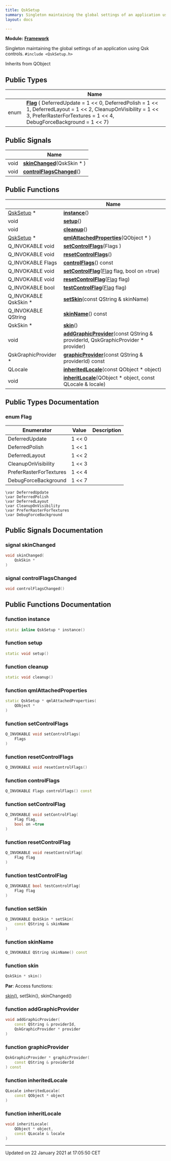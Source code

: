 ```yaml
---
title: QskSetup
summary: Singleton maintaining the global settings of an application using Qsk controls. 
layout: docs

---
```



**Module:** **[Framework](/docs/modules/group___framework/)**



Singleton maintaining the global settings of an application using Qsk controls. 
`#include <QskSetup.h>`

Inherits from QObject

## Public Types

|                | Name           |
| -------------- | -------------- |
| enum| **[Flag](/docs/classes/class_qsk_setup/#enum-flag)** { DeferredUpdate =  1 << 0, DeferredPolish =  1 << 1, DeferredLayout =  1 << 2, CleanupOnVisibility =  1 << 3, PreferRasterForTextures =  1 << 4, DebugForceBackground =  1 << 7} |

## Public Signals

|                | Name           |
| -------------- | -------------- |
| void | **[skinChanged](/docs/classes/class_qsk_setup/#signal-skinchanged)**(QskSkin * ) |
| void | **[controlFlagsChanged](/docs/classes/class_qsk_setup/#signal-controlflagschanged)**() |

## Public Functions

|                | Name           |
| -------------- | -------------- |
| [QskSetup](/docs/classes/class_qsk_setup/) * | **[instance](/docs/classes/class_qsk_setup/#function-instance)**() |
| void | **[setup](/docs/classes/class_qsk_setup/#function-setup)**() |
| void | **[cleanup](/docs/classes/class_qsk_setup/#function-cleanup)**() |
| [QskSetup](/docs/classes/class_qsk_setup/) * | **[qmlAttachedProperties](/docs/classes/class_qsk_setup/#function-qmlattachedproperties)**(QObject * ) |
| Q_INVOKABLE void | **[setControlFlags](/docs/classes/class_qsk_setup/#function-setcontrolflags)**(Flags ) |
| Q_INVOKABLE void | **[resetControlFlags](/docs/classes/class_qsk_setup/#function-resetcontrolflags)**() |
| Q_INVOKABLE Flags | **[controlFlags](/docs/classes/class_qsk_setup/#function-controlflags)**() const |
| Q_INVOKABLE void | **[setControlFlag](/docs/classes/class_qsk_setup/#function-setcontrolflag)**([Flag](/docs/classes/class_qsk_setup/#enum-flag) flag, bool on =true) |
| Q_INVOKABLE void | **[resetControlFlag](/docs/classes/class_qsk_setup/#function-resetcontrolflag)**([Flag](/docs/classes/class_qsk_setup/#enum-flag) flag) |
| Q_INVOKABLE bool | **[testControlFlag](/docs/classes/class_qsk_setup/#function-testcontrolflag)**([Flag](/docs/classes/class_qsk_setup/#enum-flag) flag) |
| Q_INVOKABLE QskSkin * | **[setSkin](/docs/classes/class_qsk_setup/#function-setskin)**(const QString & skinName) |
| Q_INVOKABLE QString | **[skinName](/docs/classes/class_qsk_setup/#function-skinname)**() const |
| QskSkin * | **[skin](/docs/classes/class_qsk_setup/#function-skin)**() |
| void | **[addGraphicProvider](/docs/classes/class_qsk_setup/#function-addgraphicprovider)**(const QString & providerId, QskGraphicProvider * provider) |
| QskGraphicProvider * | **[graphicProvider](/docs/classes/class_qsk_setup/#function-graphicprovider)**(const QString & providerId) const |
| QLocale | **[inheritedLocale](/docs/classes/class_qsk_setup/#function-inheritedlocale)**(const QObject * object) |
| void | **[inheritLocale](/docs/classes/class_qsk_setup/#function-inheritlocale)**(QObject * object, const QLocale & locale) |

## Public Types Documentation

### enum Flag

| Enumerator | Value | Description |
| ---------- | ----- | ----------- |
| DeferredUpdate |  1 << 0|   |
| DeferredPolish |  1 << 1|   |
| DeferredLayout |  1 << 2|   |
| CleanupOnVisibility |  1 << 3|   |
| PreferRasterForTextures |  1 << 4|   |
| DebugForceBackground |  1 << 7|   |






```
\var DeferredUpdate
\var DeferredPolish
\var DeferredLayout
\var CleanupOnVisibility
\var PreferRasterForTextures
\var DebugForceBackground
```


## Public Signals Documentation

### signal skinChanged

```cpp
void skinChanged(
    QskSkin * 
)
```


### signal controlFlagsChanged

```cpp
void controlFlagsChanged()
```


## Public Functions Documentation

### function instance

```cpp
static inline QskSetup * instance()
```


### function setup

```cpp
static void setup()
```


### function cleanup

```cpp
static void cleanup()
```


### function qmlAttachedProperties

```cpp
static QskSetup * qmlAttachedProperties(
    QObject * 
)
```


### function setControlFlags

```cpp
Q_INVOKABLE void setControlFlags(
    Flags 
)
```


### function resetControlFlags

```cpp
Q_INVOKABLE void resetControlFlags()
```


### function controlFlags

```cpp
Q_INVOKABLE Flags controlFlags() const
```


### function setControlFlag

```cpp
Q_INVOKABLE void setControlFlag(
    Flag flag,
    bool on =true
)
```


### function resetControlFlag

```cpp
Q_INVOKABLE void resetControlFlag(
    Flag flag
)
```


### function testControlFlag

```cpp
Q_INVOKABLE bool testControlFlag(
    Flag flag
)
```


### function setSkin

```cpp
Q_INVOKABLE QskSkin * setSkin(
    const QString & skinName
)
```


### function skinName

```cpp
Q_INVOKABLE QString skinName() const
```


### function skin

```cpp
QskSkin * skin()
```


**Par**: Access functions:

[skin()](/docs/classes/class_qsk_setup/#function-skin), setSkin(), skinChanged() 

### function addGraphicProvider

```cpp
void addGraphicProvider(
    const QString & providerId,
    QskGraphicProvider * provider
)
```


### function graphicProvider

```cpp
QskGraphicProvider * graphicProvider(
    const QString & providerId
) const
```


### function inheritedLocale

```cpp
QLocale inheritedLocale(
    const QObject * object
)
```


### function inheritLocale

```cpp
void inheritLocale(
    QObject * object,
    const QLocale & locale
)
```


-------------------------------

Updated on 22 January 2021 at 17:05:50 CET